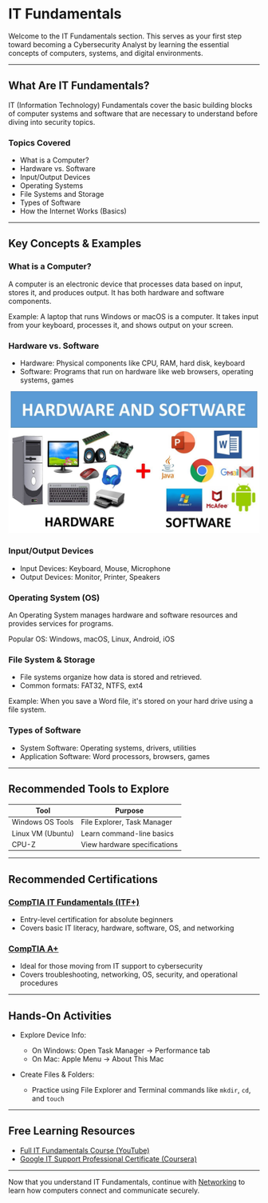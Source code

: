 # IT Fundamentals

Welcome to the IT Fundamentals section. This serves as your first step toward becoming a Cybersecurity Analyst by learning the essential concepts of computers, systems, and digital environments.

---

## What Are IT Fundamentals?

IT (Information Technology) Fundamentals cover the basic building blocks of computer systems and software that are necessary to understand before diving into security topics.

### Topics Covered

* What is a Computer?
* Hardware vs. Software
* Input/Output Devices
* Operating Systems
* File Systems and Storage
* Types of Software
* How the Internet Works (Basics)

---

## Key Concepts & Examples

### What is a Computer?

A computer is an electronic device that processes data based on input, stores it, and produces output. It has both hardware and software components.

Example: A laptop that runs Windows or macOS is a computer. It takes input from your keyboard, processes it, and shows output on your screen.

### Hardware vs. Software

* Hardware: Physical components like CPU, RAM, hard disk, keyboard
* Software: Programs that run on hardware like web browsers, operating systems, games

![Hardware vs Software](../Images/hardwarevssoftware.jpg)

### Input/Output Devices

* Input Devices: Keyboard, Mouse, Microphone
* Output Devices: Monitor, Printer, Speakers

### Operating System (OS)

An Operating System manages hardware and software resources and provides services for programs.

Popular OS: Windows, macOS, Linux, Android, iOS

### File System & Storage

* File systems organize how data is stored and retrieved.
* Common formats: FAT32, NTFS, ext4

Example: When you save a Word file, it's stored on your hard drive using a file system.

### Types of Software

* System Software: Operating systems, drivers, utilities
* Application Software: Word processors, browsers, games

---

## Recommended Tools to Explore

| Tool              | Purpose                      |
| ----------------- | ---------------------------- |
| Windows OS Tools  | File Explorer, Task Manager  |
| Linux VM (Ubuntu) | Learn command-line basics    |
| CPU-Z             | View hardware specifications |


---

## Recommended Certifications

### <a href="https://www.comptia.org/certifications/it-fundamentals"><u>CompTIA IT Fundamentals (ITF+)</u></a>

* Entry-level certification for absolute beginners  
* Covers basic IT literacy, hardware, software, OS, and networking

### <a href="https://www.comptia.org/certifications/a"><u>CompTIA A+</u></a>

* Ideal for those moving from IT support to cybersecurity  
* Covers troubleshooting, networking, OS, security, and operational procedures

---

## Hands-On Activities

* Explore Device Info:

  * On Windows: Open Task Manager → Performance tab
  * On Mac: Apple Menu → About This Mac


* Create Files & Folders:

  * Practice using File Explorer and Terminal commands like `mkdir`, `cd`, and `touch`

---

## Free Learning Resources

* [Full IT Fundamentals Course (YouTube)](https://youtu.be/WWbP246ZWck?si=ljJrmV33yQe55sjg)
* [Google IT Support Professional Certificate (Coursera)](https://www.coursera.org/professional-certificates/google-it-support)

---

Now that you understand IT Fundamentals, continue with [Networking](networking.md) to learn how computers connect and communicate securely.
